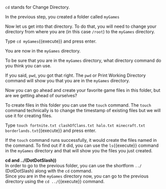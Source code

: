 `cd` stands for Change Directory.  

In the previous step, you created a folder called `myGames`  

Now let us get into that directory. To do that, you will need to change your directory from where you are (in this case `/root`) to the `myGames` directory.  

Type `cd myGames`{{execute}} and press enter.  

You are now in the `myGames` directory.  

To be sure that you are in the `myGames` directory, what directory command do you think you can use.    

If you said, `pwd`, you got that right. The `pwd` or Print Working Directory command will show you that you are in the `myGames` directory.  

Now you can go ahead and create your favorite game files in this folder, but are we getting ahead of ourselves?  

To create files in this folder you can use the `touch` command. The `touch` command technically is to change the timestamp of existing files but we will use it for creating files.  

Type `touch fortnite.txt clashOfClans.txt halo.txt minecraft.txt borderlands.txt`{{execute}} and press enter.  

If the `touch` command runs successfully, it would create the files named in the command. To find out if it did, you can use the `ls`{{execute}} command in the `myGames` directory and that will show you the files you just created.  

__cd and ../(DotDotSlash))__  
In order to go to the previous folder, you can use the shortform `../` (DotDotSlash) along with the `cd` command.  
Since you are in the `myGames` directory now, you can go to the previous directory using the `cd ../`{{execute}} command.
